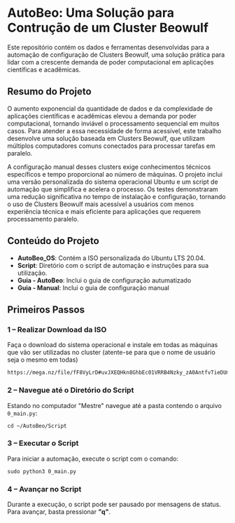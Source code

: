 <h1>AutoBeo: Uma Solução para Contrução de um Cluster Beowulf</h1>

<p>Este repositório contém os dados e ferramentas desenvolvidas para a automação de configuração de Clusters Beowulf, uma solução prática para lidar com a crescente demanda de poder computacional em aplicações científicas e acadêmicas.</p>

<h2>Resumo do Projeto</h2>

<p>O aumento exponencial da quantidade de dados e da complexidade de aplicações científicas e acadêmicas elevou a demanda por poder computacional, tornando inviável o processamento sequencial em muitos casos. Para atender a essa necessidade de forma acessível, este trabalho desenvolve uma solução baseada em Clusters Beowulf, que utilizam múltiplos computadores comuns conectados para processar tarefas em paralelo.</p>

<p>A configuração manual desses clusters exige conhecimentos técnicos específicos e tempo proporcional ao número de máquinas. O projeto inclui uma versão personalizada do sistema operacional Ubuntu e um script de automação que simplifica e acelera o processo. Os testes demonstraram uma redução significativa no tempo de instalação e configuração, tornando o uso de Clusters Beowulf mais acessível a usuários com menos experiência técnica e mais eficiente para aplicações que requerem processamento paralelo.</p>

<h2>Conteúdo do Projeto</h2>

<ul>
  <li><strong>AutoBeo_OS</strong>: Contém a ISO personalizada do Ubuntu LTS 20.04.</li>
  <li><strong>Script</strong>: Diretório com o script de automação e instruções para sua utilização.</li>
  <li><strong>Guia - AutoBeo</strong>: Inclui o guia de configuração autumatizado</li>
  <li><strong>Guia - Manual</strong>: Inclui o guia de configuração manual</li>
</ul>

<h2>Primeiros Passos</h2>

<h3>1 – Realizar Download da ISO</h3>

<p>Faça o download do sistema operacional e instale em todas as máquinas que vão ser utilizadas no cluster (atente-se para que o nome de usuário seja o mesmo em todas)</p>

<pre><code>https://mega.nz/file/fF8VyLrD#uvJXEQHkn8GhbEc01VRRB4Nzky_zA0AntfvTieDUm9s</code></pre>

<h3>2 – Navegue até o Diretório do Script</h3>

<p>Estando no computador "Mestre" navegue até a pasta contendo o arquivo <code>0_main.py</code>:</p>

<pre><code>cd ~/AutoBeo/Script </code></pre>

<h3>3 – Executar o Script</h3>

<p>Para iniciar a automação, execute o script com o comando:</p>

<pre><code>sudo python3 0_main.py
</code></pre>

<h3>4 – Avançar no Script</h3>

<p>Durante a execução, o script pode ser pausado por mensagens de status. Para avançar, basta pressionar <strong>"q"</strong>.</p>
